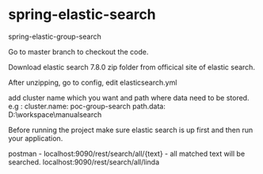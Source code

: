 # spring-elastic-search
spring-elastic-group-search

Go to master branch to checkout the code.

Download elastic search 7.8.0 zip folder from officical site of elastic search.

After unzipping, go to config, edit elasticsearch.yml

add cluster name which you want and path where data need to be stored. e.g : cluster.name: poc-group-search path.data: D:\workspace\manualsearch

Before running the project make sure elastic search is up first and then run your application.

postman - localhost:9090/rest/search/all/{text} - all matched text will be searched. localhost:9090/rest/search/all/linda
